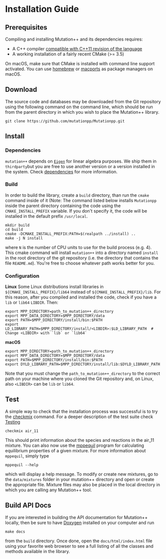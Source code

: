 # Installation Guide

## Prerequisites

Compiling and installing Mutation++ and its dependencies requires:

* A C++ compiler [compatible with C++11 revision of the
  language](https://en.cppreference.com/w/cpp/compiler_support)
* A working installation of a fairly recent CMake (>= 3.5)

On macOS, make sure that CMake is installed with command line support
activated. You can use [homebrew](http://brew.sh) or
[macports](http://macports.org) as package managers on macOS. 

## Download

The source code and databases may be downloaded from the Git repository using
the following command on the command line, which should be run from the parent
directory in which you wish to place the Mutation++ library.

```
git clone https://github.com/mutationpp/Mutationpp.git
```

## Install
### Dependencies
`mutation++` depends on [`Eigen`](https://eigen.tuxfamily.org) for linear
algebra purposes. We ship them in `thirdparty`but you are free to use another
version or a version installed in the system. Check
[dependencies](dependencies.md) for more information.

### Build
In order to build the library, create a `build` directory, than run the `cmake`
command inside of it (Note: The command listed below installs `Mutationpp` 
inside the parent directory containing the code using the `CMAKE_INSTALL_PREFIX`
variable. If you don't specify it, the code will be installed in the default
prefix `/usr/local`. 

```
mkdir build
cd build
cmake -DCMAKE_INSTALL_PREFIX:PATH=$(realpath ../install) ..
make -j N install
```

where `N` is the number of CPU units to use for the build process (e.g. 4).
This cmake command will install `mutation++` into a directory named `install` in
the root directory of the git repository (i.e. the directory that contains the
file `README.md`). 
You're free to choose whatever path works better for you.

### Configuration
**Linux**
Some Linux distributions install libraries in `${CMAKE_INSTALL_PREFIX}/lib64` 
instead of `${CMAKE_INSTALL_PREFIX}/lib`. For this reason, after you compiled
    and installed the code, check if you have a `lib` or `lib64` `LIBDIR`. Then:

```
export MPP_DIRECTORY=path_to_mutation++_directory
export MPP_DATA_DIRECTORY=$MPP_DIRECTORY/data
export PATH=$MPP_DIRECTORY/install/bin:$PATH
export LD_LIBRARY_PATH=$MPP_DIRECTORY/install/<LIBDIR>:$LD_LIBRARY_PATH  # Change <LIBDIR> with `lib` or `lib64`
```

**macOS**
```
export MPP_DIRECTORY=path_to_mutation++_directory
export MPP_DATA_DIRECTORY=$MPP_DIRECTORY/data
export PATH=$MPP_DIRECTORY/install/bin:$PATH
export DYLD_LIBRARY_PATH=$MPP_DIRECTORY/install/lib:$DYLD_LIBRARY_PATH
```

Note that you must change the `path_to_mutation++_directory` to the correct
path on your machine where you cloned the Git repository and, on Linux, also
`<LIBDIR>` can be `lib` or `lib64`.


## Test
A simple way to check that the installation process was successful is to try
the [checkmix](checkmix.md#top) command. For a deeper description of the test
suite check [Testing](testing.md)

```
checkmix air_11
```

This should print information about the species and reactions in the air_11
mixture.  You can also now use the [mppequil](mppequil.md#top) program for
calculating equilibrium properties of a given mixture.  For more information
about `mppequil`, simply type

```
mppequil --help
```

which will display a help message.  To modify or create new mixtures, go to the
`data/mixtures` folder in your mutation++ directory and open or create the
appropriate file.  Mixture files may also be placed in the local directory in
which you are calling any Mutation++ tool.


## Build API Docs
If you are interested in building the API documentation for Mutation++ locally, then be sure to have [Doxygen](https://www.doxygen.nl/index.html) installed on your computer and run

```
make docs
```

from the `build` directory.  Once done, open the `docs/html/index.html` file using your favorite web browser to see a full listing of all the classes and methods available in the library.